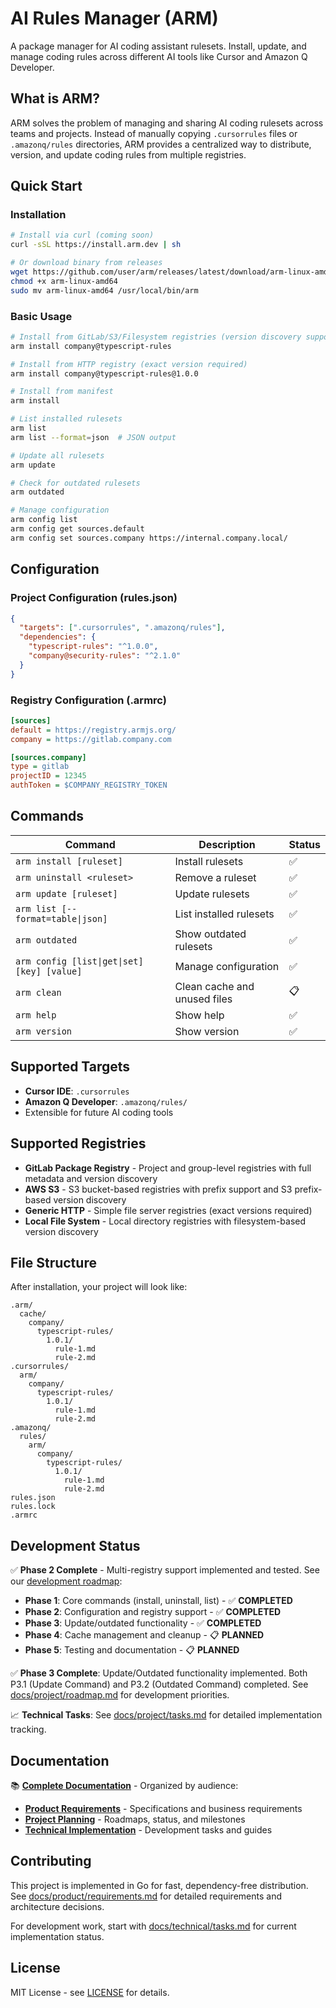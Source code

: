 # AI Rules Manager (ARM)

A package manager for AI coding assistant rulesets. Install, update, and manage coding rules across different AI tools like Cursor and Amazon Q Developer.

## What is ARM?

ARM solves the problem of managing and sharing AI coding rulesets across teams and projects. Instead of manually copying `.cursorrules` files or `.amazonq/rules` directories, ARM provides a centralized way to distribute, version, and update coding rules from multiple registries.

## Quick Start

### Installation

```bash
# Install via curl (coming soon)
curl -sSL https://install.arm.dev | sh

# Or download binary from releases
wget https://github.com/user/arm/releases/latest/download/arm-linux-amd64
chmod +x arm-linux-amd64
sudo mv arm-linux-amd64 /usr/local/bin/arm
```

### Basic Usage

```bash
# Install from GitLab/S3/Filesystem registries (version discovery supported)
arm install company@typescript-rules

# Install from HTTP registry (exact version required)
arm install company@typescript-rules@1.0.0

# Install from manifest
arm install

# List installed rulesets
arm list
arm list --format=json  # JSON output

# Update all rulesets
arm update

# Check for outdated rulesets
arm outdated

# Manage configuration
arm config list
arm config get sources.default
arm config set sources.company https://internal.company.local/
```

## Configuration

### Project Configuration (rules.json)

```json
{
  "targets": [".cursorrules", ".amazonq/rules"],
  "dependencies": {
    "typescript-rules": "^1.0.0",
    "company@security-rules": "^2.1.0"
  }
}
```

### Registry Configuration (.armrc)

```ini
[sources]
default = https://registry.armjs.org/
company = https://gitlab.company.com

[sources.company]
type = gitlab
projectID = 12345
authToken = $COMPANY_REGISTRY_TOKEN
```

## Commands

| Command | Description | Status |
|---------|-------------|--------|
| `arm install [ruleset]` | Install rulesets | ✅ |
| `arm uninstall <ruleset>` | Remove a ruleset | ✅ |
| `arm update [ruleset]` | Update rulesets | ✅ |
| `arm list [--format=table\|json]` | List installed rulesets | ✅ |
| `arm outdated` | Show outdated rulesets | ✅ |
| `arm config [list\|get\|set] [key] [value]` | Manage configuration | ✅ |
| `arm clean` | Clean cache and unused files | 📋 |
| `arm help` | Show help | ✅ |
| `arm version` | Show version | ✅ |

## Supported Targets

- **Cursor IDE**: `.cursorrules`
- **Amazon Q Developer**: `.amazonq/rules/`
- Extensible for future AI coding tools

## Supported Registries

- **GitLab Package Registry** - Project and group-level registries with full metadata and version discovery
- **AWS S3** - S3 bucket-based registries with prefix support and S3 prefix-based version discovery
- **Generic HTTP** - Simple file server registries (exact versions required)
- **Local File System** - Local directory registries with filesystem-based version discovery

## File Structure

After installation, your project will look like:

```
.arm/
  cache/
    company/
      typescript-rules/
        1.0.1/
          rule-1.md
          rule-2.md
.cursorrules/
  arm/
    company/
      typescript-rules/
        1.0.1/
          rule-1.md
          rule-2.md
.amazonq/
  rules/
    arm/
      company/
        typescript-rules/
          1.0.1/
            rule-1.md
            rule-2.md
rules.json
rules.lock
.armrc
```

## Development Status

✅ **Phase 2 Complete** - Multi-registry support implemented and tested. See our [development roadmap](docs/project/roadmap.md):

- **Phase 1**: Core commands (install, uninstall, list) - ✅ **COMPLETED**
- **Phase 2**: Configuration and registry support - ✅ **COMPLETED**
- **Phase 3**: Update/outdated functionality - ✅ **COMPLETED**
- **Phase 4**: Cache management and cleanup - 📋 **PLANNED**
- **Phase 5**: Testing and documentation - 📋 **PLANNED**

✅ **Phase 3 Complete**: Update/Outdated functionality implemented. Both P3.1 (Update Command) and P3.2 (Outdated Command) completed. See [docs/project/roadmap.md](docs/project/roadmap.md) for development priorities.

📈 **Technical Tasks**: See [docs/project/tasks.md](docs/project/tasks.md) for detailed implementation tracking.

## Documentation

📚 **[Complete Documentation](docs/)** - Organized by audience:
- **[Product Requirements](docs/product/)** - Specifications and business requirements
- **[Project Planning](docs/project/)** - Roadmaps, status, and milestones
- **[Technical Implementation](docs/technical/)** - Development tasks and guides

## Contributing

This project is implemented in Go for fast, dependency-free distribution. See [docs/product/requirements.md](docs/product/requirements.md) for detailed requirements and architecture decisions.

For development work, start with [docs/technical/tasks.md](docs/technical/tasks.md) for current implementation status.

## License

MIT License - see [LICENSE](LICENSE) for details.
